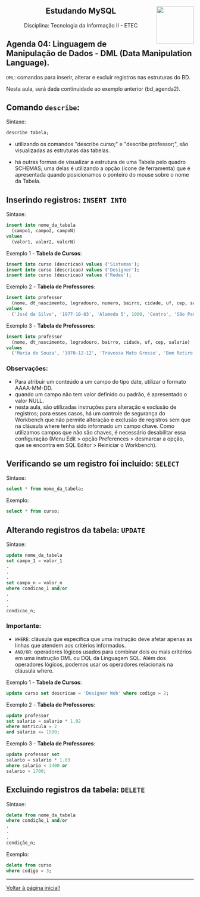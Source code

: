 <div align="center">
<a href="https://github.com/monicaquintal" target="_blank"><img align="right" height="100" src="https://cdn.jsdelivr.net/gh/devicons/devicon/icons/mysql/mysql-original.svg" /></a>
<h2>Estudando MySQL</h2>
<p>Disciplina: Tecnologia da Informação II - ETEC</p>
</div>

<div id="agenda03">
<h2>Agenda 04: Linguagem de Manipulação de Dados - DML (Data Manipulation Language).</h2>
</div>

`DML`: comandos para inserir, alterar e excluir registros nas estruturas do BD.

Nesta aula, será dada continuidade ao exemplo anterior (bd_agenda2).

## Comando `describe`:

Sintaxe:

~~~sql
describe tabela;
~~~

- utilizando os comandos "describe curso;" e "describe professor;", são visualizadas as estruturas das tabelas.

- há outras formas de visualizar a estrutura de uma Tabela pelo quadro SCHEMAS; uma delas é utilizando a opção (ícone de ferramenta) que é apresentada quando posicionamos o ponteiro do mouse sobre o nome da Tabela.

## Inserindo registros: `INSERT INTO`

Sintaxe:

~~~sql
insert into nome_da_tabela  
  (campo1, campo2, campoN)
values 
  (valor1, valor2, valorN)
~~~

Exemplo 1 - **Tabela de Cursos**:

~~~sql
insert into curso (descricao) values ('Sistemas');
insert into curso (descricao) values ('Designer');
insert into curso (descricao) values ('Redes');
~~~

Exemplo 2 - **Tabela de Professores**:

~~~sql
insert into professor
  (nome, dt_nascimento, logradouro, numero, bairro, cidade, uf, cep, salario)
values
  ('José da Silva', '1977-10-03', 'Alameda 5', 1000, 'Centro', 'São Paulo', 'SP', '08150-640', 1800);
~~~

Exemplo 3 - **Tabela de Professores**:

~~~sql
insert into professor
  (nome, dt_nascimento, logradouro, bairro, cidade, uf, cep, salario)
values
  ('Maria de Souza', '1970-12-12', 'Travessa Mato Grosso', 'Bom Retiro', 'São Paulo', 'SP', '01122-010', 1500);
~~~

### Observações:
- Para atribuir um conteúdo a um campo do tipo date, utilizar o formato AAAA-MM-DD.
- quando um campo não tem valor definido ou padrão, é apresentado o valor NULL.
- nesta aula, são utilizadas instruções para alteração e exclusão de registros; para esses casos, há um controle de segurança do Workbench  que não permite alteração e exclusão de registros sem que na cláusula where tenha sido informado um campo chave. Como utilizamos campos que não são chaves, é necessário desabilitar essa configuração (Menu Edit > opção Preferences > desmarcar a opção, que se encontra em SQL Editor > Reiniciar o Workbench).

## Verificando se um registro foi incluído: `SELECT`

Sintaxe:

~~~sql
select * from nome_da_tabela;
~~~

Exemplo:

~~~sql
select * from curso;
~~~

## Alterando registros da tabela: `UPDATE`

Sintaxe: 

~~~sql
update nome_da_tabela
set campo_1 = valor_1
.
.
.
set campo_n = valor_n
where condicao_1 and/or
.
.
.
condicao_n;
~~~

### Importante:
- `WHERE`: cláusula que especifica que uma instrução deve afetar apenas as linhas que atendem aos critérios informados.
- `AND/OR`: operadores lógicos usados para combinar dois ou mais critérios em uma instrução DML ou DQL da Linguagem SQL. Além dos operadores lógicos, podemos usar os operadores relacionais na cláusula where.

Exemplo 1 - **Tabela de Cursos**:

~~~sql
update curso set descricao = 'Designer Web' where codigo = 2;
~~~

Exemplo 2 - **Tabela de Professores**:

~~~sql
update professor
set salario = salario * 1.02
where matricula = 2
and salario <= 1500;
~~~

Exemplo 3 - **Tabela de Professores**:

~~~sql
update professor set
salario = salario * 1.03
where salario < 1400 or
salario > 1700;
~~~

## Excluindo registros da tabela: `DELETE`

Sintaxe:

~~~sql
delete from nome_da_tabela
where condição_1 and/or
.
.
.
condição_n;
~~~

Exemplo:

~~~sql
delete from curso
where codigo = 3;
~~~

<hr>

[Voltar à página inicial!](https://github.com/monicaquintal/disciplina_TI_II_ETEC)